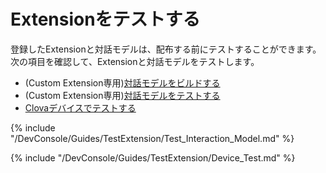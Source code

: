 # Extensionをテストする

登録したExtensionと対話モデルは、配布する前にテストすることができます。次の項目を確認して、Extensionと対話モデルをテストします。

* (Custom Extension専用)[対話モデルをビルドする](#BuildInteractionModel)
* (Custom Extension専用)[対話モデルをテストする](#TestInteractionModel)
* [Clovaデバイスでテストする](#DeviceTest)

{% include "/DevConsole/Guides/TestExtension/Test_Interaction_Model.md" %}

{% include "/DevConsole/Guides/TestExtension/Device_Test.md" %}
